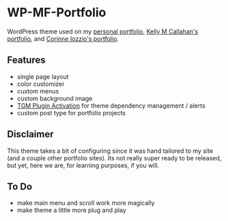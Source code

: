 # WP-MF-Portfolio

WordPress theme used on my [personal portfolio](http://mimiflynn.com), [Kelly M Callahan's portfolio](http://kellymcallahan.com), and [Corinne Iozzio's portfolio](http://corinneiozzio.com).

## Features

- single page layout
- color customizer
- custom menus
- custom background image
- [TGM Plugin Activation](https://github.com/mimiflynn/TGM-Plugin-Activation) for theme dependency management / alerts
- custom post type for portfolio projects

## Disclaimer

This theme takes a bit of configuring since it was hand tailored to my site (and a couple other portfolio sites). Its not really super ready to be released, but yet, here we are, for learning purposes, if you will.

## To Do

- make main menu and scroll work more magically
- make theme a little more plug and play
